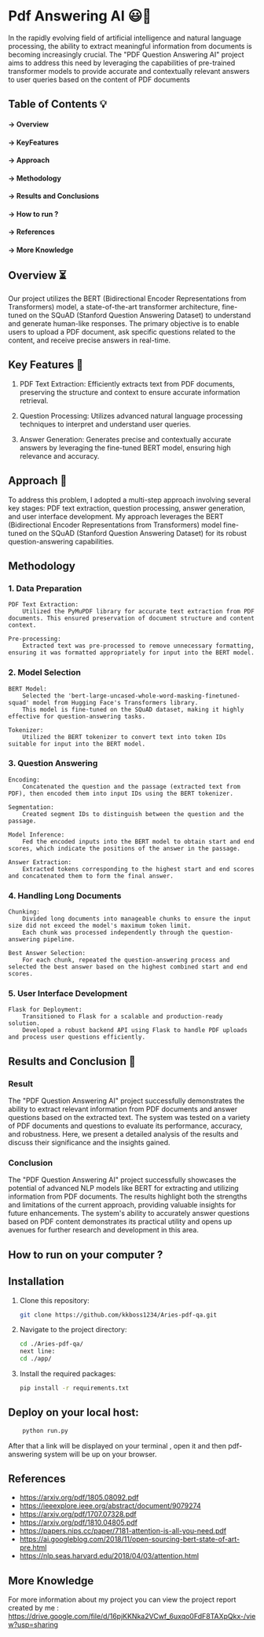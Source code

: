
# Pdf Answering AI 😃🌟

In the rapidly evolving field of artificial intelligence and natural language processing, the ability to extract meaningful information from documents is becoming increasingly crucial. The "PDF Question Answering AI" project aims to address this need by leveraging the capabilities of pre-trained transformer models to provide accurate and contextually relevant answers to user queries based on the content of PDF documents


## Table of Contents 💡
#### -> Overview
#### -> KeyFeatures
#### -> Approach
#### -> Methodology
#### -> Results and Conclusions
#### -> How to run ?
#### -> References
#### -> More Knowledge 
## Overview ⏳
Our project utilizes the BERT (Bidirectional Encoder Representations from Transformers) model, a state-of-the-art transformer architecture, fine-tuned on the SQuAD (Stanford Question Answering Dataset) to understand and generate human-like responses. The primary objective is to enable users to upload a PDF document, ask specific questions related to the content, and receive precise answers in real-time.
## Key Features 🎲
1)  PDF Text Extraction: Efficiently extracts text from PDF documents, preserving the structure and context to ensure accurate information retrieval.

2)  Question Processing: Utilizes advanced natural language processing techniques to interpret and understand user queries.

3) Answer Generation: Generates precise and contextually accurate answers by leveraging the fine-tuned BERT model, ensuring high relevance and accuracy.


## Approach 🎩
To address this problem, I adopted a multi-step approach involving several key stages: PDF text extraction, question processing, answer generation, and user interface development. My approach leverages the BERT (Bidirectional Encoder Representations from Transformers) model fine-tuned on the SQuAD (Stanford Question Answering Dataset) for its robust question-answering capabilities.


## Methodology
### 1. Data Preparation

    PDF Text Extraction:
        Utilized the PyMuPDF library for accurate text extraction from PDF documents. This ensured preservation of document structure and content context.

    Pre-processing:
        Extracted text was pre-processed to remove unnecessary formatting, ensuring it was formatted appropriately for input into the BERT model.

### 2. Model Selection

    BERT Model:
        Selected the 'bert-large-uncased-whole-word-masking-finetuned-squad' model from Hugging Face's Transformers library.
        This model is fine-tuned on the SQuAD dataset, making it highly effective for question-answering tasks.

    Tokenizer:
        Utilized the BERT tokenizer to convert text into token IDs suitable for input into the BERT model.

### 3. Question Answering

    Encoding:
        Concatenated the question and the passage (extracted text from PDF), then encoded them into input IDs using the BERT tokenizer.

    Segmentation:
        Created segment IDs to distinguish between the question and the passage.

    Model Inference:
        Fed the encoded inputs into the BERT model to obtain start and end scores, which indicate the positions of the answer in the passage.

    Answer Extraction:
        Extracted tokens corresponding to the highest start and end scores and concatenated them to form the final answer.

### 4. Handling Long Documents

    Chunking:
        Divided long documents into manageable chunks to ensure the input size did not exceed the model's maximum token limit.
        Each chunk was processed independently through the question-answering pipeline.

    Best Answer Selection:
        For each chunk, repeated the question-answering process and selected the best answer based on the highest combined start and end scores.

### 5. User Interface Development

    Flask for Deployment:
        Transitioned to Flask for a scalable and production-ready solution.
        Developed a robust backend API using Flask to handle PDF uploads and process user questions efficiently.

## Results and Conclusion 🌻
### Result 
The "PDF Question Answering AI" project successfully demonstrates the ability to extract relevant information from PDF documents and answer questions based on the extracted text. The system was tested on a variety of PDF documents and questions to evaluate its performance, accuracy, and robustness. Here, we present a detailed analysis of the results and discuss their significance and the insights gained.
### Conclusion
The "PDF Question Answering AI" project successfully showcases the potential of advanced NLP models like BERT for extracting and utilizing information from PDF documents. The results highlight both the strengths and limitations of the current approach, providing valuable insights for future enhancements. The system's ability to accurately answer questions based on PDF content demonstrates its practical utility and opens up avenues for further research and development in this area.

## How to run on your computer ?
## Installation

1. Clone this repository:
    ```bash
    git clone https://github.com/kkboss1234/Aries-pdf-qa.git
    ```
2. Navigate to the project directory:
    ```bash
    cd ./Aries-pdf-qa/
    next line:
    cd ./app/
    ```
3. Install the required packages:
    ```bash
    pip install -r requirements.txt

    ```
## Deploy on your local host:
```bash
    python run.py

```
After that a link will be displayed on your terminal , open it and then pdf-answering system will be up on your browser.
## References
- https://arxiv.org/pdf/1805.08092.pdf
- https://ieeexplore.ieee.org/abstract/document/9079274
- https://arxiv.org/pdf/1707.07328.pdf
- https://arxiv.org/pdf/1810.04805.pdf
- https://papers.nips.cc/paper/7181-attention-is-all-you-need.pdf
- https://ai.googleblog.com/2018/11/open-sourcing-bert-state-of-art-pre.html
- https://nlp.seas.harvard.edu/2018/04/03/attention.html
## More Knowledge
For more information about my project you can view the project report created by me :
https://drive.google.com/file/d/16pjKKNka2VCwf_6uxqo0FdF8TAXpQkx-/view?usp=sharing
